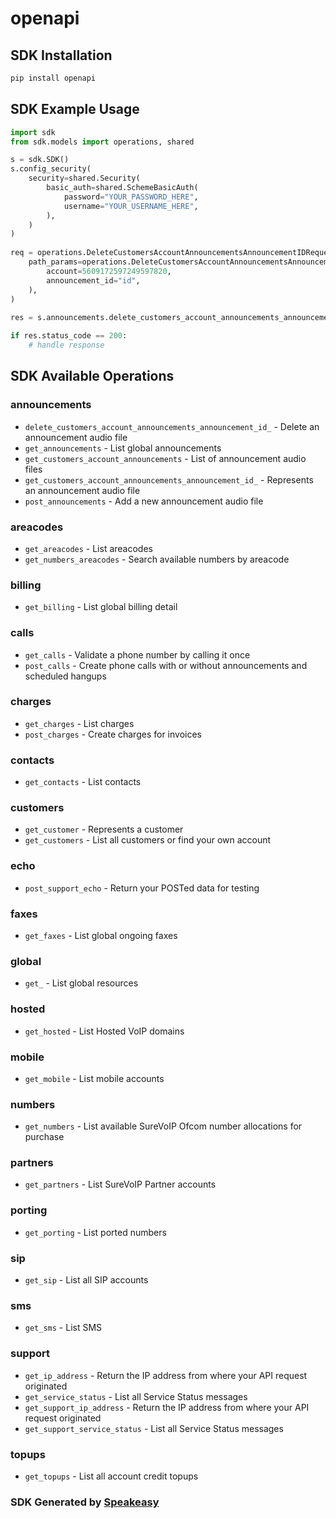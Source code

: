 # openapi

<!-- Start SDK Installation -->
## SDK Installation

```bash
pip install openapi
```
<!-- End SDK Installation -->

## SDK Example Usage
<!-- Start SDK Example Usage -->
```python
import sdk
from sdk.models import operations, shared

s = sdk.SDK()
s.config_security(
    security=shared.Security(
        basic_auth=shared.SchemeBasicAuth(
            password="YOUR_PASSWORD_HERE",
            username="YOUR_USERNAME_HERE",
        ),
    )
)
    
req = operations.DeleteCustomersAccountAnnouncementsAnnouncementIDRequest(
    path_params=operations.DeleteCustomersAccountAnnouncementsAnnouncementIDPathParams(
        account=5609172597249597820,
        announcement_id="id",
    ),
)
    
res = s.announcements.delete_customers_account_announcements_announcement_id_(req)

if res.status_code == 200:
    # handle response
```
<!-- End SDK Example Usage -->

<!-- Start SDK Available Operations -->
## SDK Available Operations

### announcements

* `delete_customers_account_announcements_announcement_id_` - Delete an announcement audio file
* `get_announcements` - List global announcements
* `get_customers_account_announcements` - List of announcement audio files
* `get_customers_account_announcements_announcement_id_` - Represents an announcement audio file
* `post_announcements` - Add a new announcement audio file

### areacodes

* `get_areacodes` - List areacodes
* `get_numbers_areacodes` - Search available numbers by areacode

### billing

* `get_billing` - List global billing detail

### calls

* `get_calls` - Validate a phone number by calling it once
* `post_calls` - Create phone calls with or without announcements and scheduled hangups

### charges

* `get_charges` - List charges
* `post_charges` - Create charges for invoices

### contacts

* `get_contacts` - List contacts

### customers

* `get_customer` - Represents a customer
* `get_customers` - List all customers or find your own account

### echo

* `post_support_echo` - Return your POSTed data for testing

### faxes

* `get_faxes` - List global ongoing faxes

### global

* `get_` - List global resources

### hosted

* `get_hosted` - List Hosted VoIP domains

### mobile

* `get_mobile` - List mobile accounts

### numbers

* `get_numbers` - List available SureVoIP Ofcom number allocations for purchase

### partners

* `get_partners` - List SureVoIP Partner accounts

### porting

* `get_porting` - List ported numbers

### sip

* `get_sip` - List all SIP accounts

### sms

* `get_sms` - List SMS

### support

* `get_ip_address` - Return the IP address from where your API request originated
* `get_service_status` - List all Service Status messages
* `get_support_ip_address` - Return the IP address from where your API request originated
* `get_support_service_status` - List all Service Status messages

### topups

* `get_topups` - List all account credit topups

<!-- End SDK Available Operations -->

### SDK Generated by [Speakeasy](https://docs.speakeasyapi.dev/docs/using-speakeasy/client-sdks)
